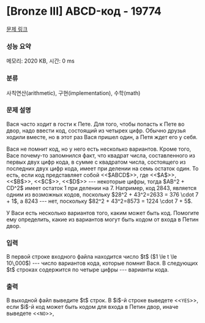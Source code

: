 # [Bronze III] ABCD-код - 19774 

[문제 링크](https://www.acmicpc.net/problem/19774) 

### 성능 요약

메모리: 2020 KB, 시간: 0 ms

### 분류

사칙연산(arithmetic), 구현(implementation), 수학(math)

### 문제 설명

<p>Вася часто ходит в гости к Пете. Для того, чтобы попасть к Пете во двор, надо ввести код, состоящий из четырех цифр. Обычно друзья ходили вместе, но в этот раз Вася пришел один, а Петя ждет его у себя.</p>

<p>Вася не помнит код, но у него есть несколько вариантов. Кроме того, Васе почему-то запомнился факт, что квадрат числа, составленного из первых двух цифр кода, в сумме с квадратом числа, состоящего из последних двух цифр кода, имеет при делении на семь остаток один. То есть, если код представляет собой <<$ABCD$>>, где <<$A$>>, <<$B$>>, <<$C$>>, <<$D$>> --- некоторые цифры, тогда $AB^2 + CD^2$ имеет остаток 1 при делении на 7. Например, код 2843, является одним из возможных кодов, поскольку $28^2 + 43^2=2633 = 376 \cdot 7 + 1$, а 8243 --- нет, поскольку $82^2 + 43^2=8573 = 1224 \cdot 7 + 5$.</p>

<p>У Васи есть несколько вариантов того, каким может быть код. Помогите ему определить, какие из вариантов могут быть кодом от входа в Петин двор.</p>

### 입력 

 <p>В первой строке входного файла находится число $t$ ($1 \le t \le 10\,000$) --- число вариантов кода, которые помнит Вася. В следующих $t$ строках содержится по четыре цифры --- варианты кода.</p>

### 출력 

 <p>В выходной файл выведите $t$ строк. В $i$-й строке выведете <<<code>YES</code>>>, если $i$-й код может быть кодом для входа в Петин двор, иначе выведете <<<code>NO</code>>>,</p>

